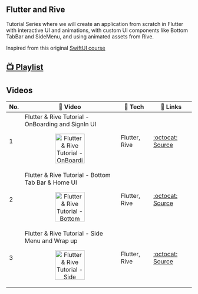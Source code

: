 ## Flutter and Rive

Tutorial Series where we will create an application from scratch in Flutter with interactive UI and animations, with custom UI components like Bottom TabBar and SideMenu, and using animated assets from Rive.

Inspired from this original [SwiftUI course](https://designcode.io/swiftui-rive-animated-app)

## [:tv: Playlist](https://youtube.com/playlist?list=PLpnMM6hhRccigVfEO2Ynj6DQB9MbW5CaF)

## Videos

| No. | 🎥 Video                                                                                                                                                                                                                                                                                                                                | 🔧 Tech       | 🔗 Links                                                                                             |
| --- | --------------------------------------------------------------------------------------------------------------------------------------------------------------------------------------------------------------------------------------------------------------------------------------------------------------------------------------- | ------------- | ---------------------------------------------------------------------------------------------------- |
| 1   | Flutter & Rive Tutorial - OnBoarding and SignIn UI<br /><p align="center"><a href="https://youtu.be/vmdafWtYzBg" title="Flutter & Rive Tutorial - OnBoarding and SignIn UI"><img src="https://i.ytimg.com/vi/vmdafWtYzBg/maxresdefault.jpg" height="80px" alt="Flutter & Rive Tutorial - OnBoarding and SignIn UI Thumbnail" /></a></p> | Flutter, Rive | [:octocat: Source](https://github.com/Aashu-Dubey/flutter-samples/tree/main/lib/samples/ui/rive_app) |
| 2   | Flutter & Rive Tutorial - Bottom Tab Bar & Home UI<br /><p align="center"><a href="https://youtu.be/a7_CSrT8CYI" title="Flutter & Rive Tutorial - Bottom Tab Bar & Home UI"><img src="https://i.ytimg.com/vi/a7_CSrT8CYI/maxresdefault.jpg" height="80px" alt="Flutter & Rive Tutorial - Bottom Tab Bar & Home UI Thumbnail" /></a></p> | Flutter, Rive | [:octocat: Source](https://github.com/Aashu-Dubey/flutter-samples/tree/main/lib/samples/ui/rive_app) |
| 3   | Flutter & Rive Tutorial - Side Menu and Wrap up<br /><p align="center"><a href="https://youtu.be/LHbzddzD1W4" title="Flutter & Rive Tutorial - Side Menu and Wrap up"><img src="https://i.ytimg.com/vi/LHbzddzD1W4/maxresdefault.jpg" height="80px" alt="Flutter & Rive Tutorial - Side Menu and Wrap up Thumbnail" /></a></p>          | Flutter, Rive | [:octocat: Source](https://github.com/Aashu-Dubey/flutter-samples/tree/main/lib/samples/ui/rive_app) |
